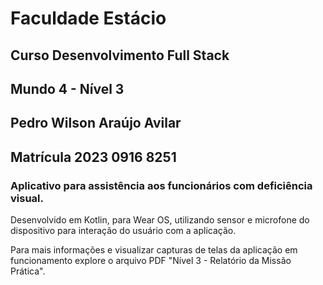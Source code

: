 # Faculdade Estácio
## Curso Desenvolvimento Full Stack
## Mundo 4 - Nível 3
## Pedro Wilson Araújo Avilar
## Matrícula 2023 0916 8251

### Aplicativo para assistência aos funcionários com deficiência visual.
Desenvolvido em Kotlin, para Wear OS, utilizando sensor e microfone do dispositivo para interação do usuário com a aplicação.


Para mais informações e visualizar capturas de telas da aplicação em funcionamento explore o arquivo PDF "Nível 3 - Relatório da Missão Prática".